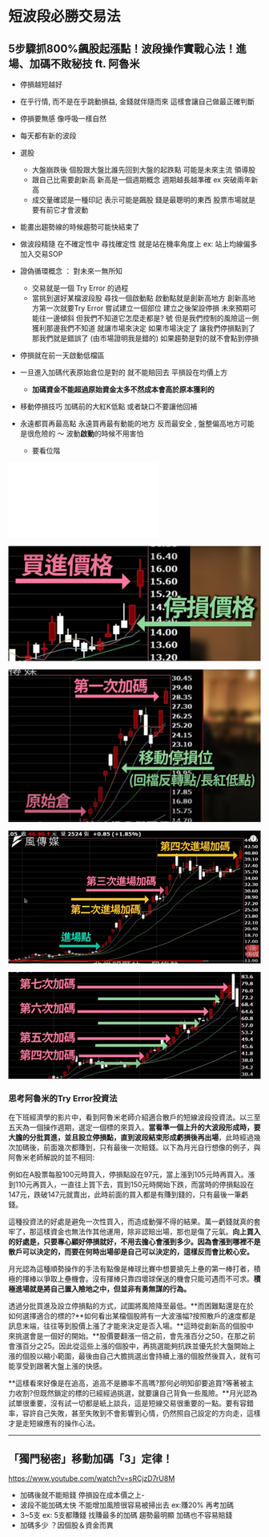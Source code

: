 # 短波段必勝交易法



## 5步驟抓800%飆股起漲點！波段操作實戰心法！進場、加碼不敗秘技 ft. 阿魯米

- 停損越短越好
- 在乎行情, 而不是在乎跳動損益, 金錢就伴隨而來 這樣會讓自己做最正確判斷
- 停損要無感 像呼吸一樣自然
- 每天都有新的波段
- 選股
    - 大盤崩跌後 個股跟大盤比誰先回到大盤的起跌點 可能是未來主流 領導股
    - 跟自己比需要創新高 新高是一個週期概念 週期越長越準確 ex 突破兩年新高
    - 成交量確認是一種印記 表示可能是飆股 錢是最聰明的東西 股票市場就是要有前它才會波動
- 能畫出趨勢線的時候趨勢可能快結束了
- 做波段精隨 在不確定性中 尋找確定性 就是站在機率角度上 ex: 站上均線偏多 加入交易SOP

- 證偽循環概念 ： 對未來一無所知 
    - 交易就是一個 Try Error 的過程
    - 當挑到選好某檔波段股 尋找一個啟動點 啟動點就是創新高地方 創新高地方第一次就要Try Error 嘗試建立一個部位 建立之後架設停損 未來預期可能往一邊傾斜 但我們不知道它怎麼走都是? 號 但是我們控制的風險這一側 獲利那邊我們不知道 就讓市場來決定 如果市場決定了 讓我們停損點到了 那我們就是錯誤了 (由市場證明我是錯的)  如果趨勢是對的就不會點到停損

- 停損就在前一天啟動低檔區
- 一旦進入加碼代表原始倉位是對的 就不能賠回去 平損設在均價上方 
    - **加碼資金不能超過原始資金太多不然成本會高於原本獲利的**

- 移動停損技巧 加碼前的大紅K低點 或者缺口不要讓他回補
- 永遠都買再最高點 永遠買再最有動能的地方 反而最安全 , 盤整偏高地方可能是很危險的 ～ 波動**啟動**的時候不用害怕
    - 要看位階 

![img](images/short_swing_trading.md)



![img](images/hJVzYm4GFYtDEZ0rXaKi0nUjyuCLiXqHZViX_NmjjKH--ZxonBuJxsiqzEz9Pn4YD4MhO67HE6rMWoUqdPtoiKQ71AnzaI0KfDuMgm5vlK25SgCBBqCbDaFhKymFm7UAzoahAXVP)

![img](images/eL7C5-vsvx-F23eO28CDhn2IpWf0rH6s7Z2Wb80m126uAZYPbolVtC-xzs-_SoFNib26uhoEIYMLga-E-1xBQWxO6XtN_ua408Dr9GqjTsMMYBgOM3y6qei6FhDrUb8SObsZr4gV)

![img](images/om0ZOAYEHmtQ59JPmFsIz6ym_NtS0nRP83T577oJbDxavNBHb79QWmaKid4sh9xhKJfsCxBOfiqGqQR-9fS_RnyVaQjd3h4mFIb22U6O09lBFqZUVE1MUG7ztwVRGYJ4GeMOA_b4)



![img](images/AmhcqvpcvkaLC0hBNiLD27ybjzfvTPCLkgQApvJcaRJojPr4vPQPFwasWkdAKik4tadaWdq_6cFSIcnPvuRn5dotXz4c3pzOulSRcPEgAWDLmkfXsGcdqas0tztfq1qCIYvE5gqg)



### 思考阿魯米的Try Error投資法

在下班經濟學的影片中，看到阿魯米老師介紹適合散戶的短線波段投資法。以三至五天為一個操作週期，選定一個標的來買入。**當看準一個上升的大波段形成時，要大膽的分批買進，並且設立停損點，直到波段結束形成虧損後再出場**，此時經過幾次加碼後，前面幾次都賺到，只有最後一次賠錢。以下為月光自行想像的例子，與阿魯米老師解說的並不相同:

​        例如在A股票每股100元時買入，停損點設在97元，當上漲到105元時再買入。漲到110元再買入，一直往上買下去，買到150元時開始下跌，而當時的停損點設在147元，跌破147元就賣出，此時前面的買入都是有賺到錢的，只有最後一筆虧錢。

​        這種投資法的好處是避免一次性買入，而造成動彈不得的結果。萬一虧錢就真的套牢了，那這樣資金也無法作其他運用，除非認賠出場，那也是傷了元氣。**向上買入的好處是，只要專心顧好停損就好，不用去擔心會漲到多少。因為會漲到哪裡不是散戶可以決定的，而要在何時出場卻是自己可以決定的，這樣反而會比較心安。**

​        月光認為這種順勢操作的手法有點像是棒球比賽中想要搶先上壘的第一棒打者，積極的揮棒以爭取上壘機會。沒有揮棒只靠四壞球保送的機會只能可遇而不可求。**積極進場就是將自己置入險地之中，但並非有勇無謀的行為。**

​        透過分批買進及設立停損點的方式，試圖將風險降至最低。**而困難點還是在於如何選擇適合的標的?**如何看出某檔個股將有一大波漲幅?按照散戶的速度都是訊息末端，往往等到股價上漲了才能來決定是否入場。**這時從創新高的個股中來挑選會是一個好的開始。**股價要翻漲一倍之前，會先漲百分之50，在那之前會漲百分之25。因此從這些上漲的個股中，再挑選能夠抗跌並優先於大盤開始上漲的個股以縮小範圍，最後由自己大膽挑選出會持續上漲的個股然後買入，就有可能享受到跟著大盤上漲的快感。

​         **這樣看來好像是在追高，追高不是勝率不高嗎?那何必明知卻要追買?等著被主力收割?但既然鎖定的標的已經經過挑選，就要讓自己背負一些風險。**月光認為試單很重要，沒有試一切都是紙上談兵，這是短線交易很重要的一點。要有容錯率，容許自己失敗，甚至失敗到不會影響到心情，仍然照自己設定的方向走，這樣才是走短線應有的操作心法。

---

## 「獨門秘密」移動加碼「3」定律！ 

https://www.youtube.com/watch?v=sRCjzD7rU8M

- 加碼後就不能賠錢 停損設在成本價之上-
-  波段不能加碼太快 不能增加風險很容易被掃出去 ex:賺20% 再考加碼
-  3~5支 ex: 5支都賺錢 找賺最多的加碼 趨勢最明顯 加碼也不容易賠錢
-  加碼多少 ？因個股＆資金而異 